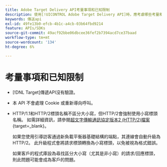 ```yaml
---
title: Adobe Target Delivery API考量事項和已知限制
description: 使用[!UICONTROL Adobe Target Delivery API]時，應考慮哪些考量和已知限制？
keywords: 傳送api
exl-id: 49fe13b0-efcb-4b1c-a4cb-03b64fbd9214
feature: APIs/SDKs
source-git-commit: 49acf92bbe06dbcee36fef2b7394acd7ce37baad
workflow-type: tm+mt
source-wordcount: '134'
ht-degree: 6%

---
```


# 考量事項和已知限制

* [!DNL Target]傳遞API沒有驗證。
* 本 API 不會處理 Cookie 或重新導向呼叫。
* HTTP/1.1和HTTP/2標頭名稱不區分大小寫，但HTTP/2會強制使用小寫標頭名稱。 如需詳細資訊，請參閱[超文字傳輸通訊協定版本2 (HTTP/2)檔案](https://www.rfc-editor.org/rfc/rfc7540#section-8.1.2){target=_blank}。

  如果您使用引導訪客通過新負載平衡器基礎結構的端點，其連線會自動升級為HTTP/2。 此升級程式會將請求標頭轉換為小寫標頭，以免被視為格式錯誤。

  如果客戶的程式庫設為尋找區分大小寫（尤其是非小寫）的請求/回應標頭，則此問題可能會成為客戶的問題。
